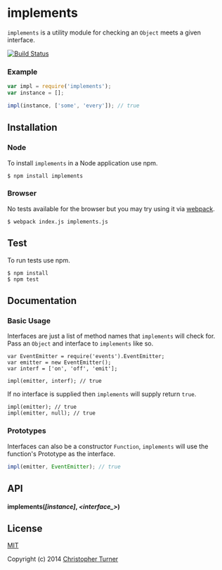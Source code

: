 # implements

`implements` is a utility module for checking an `Object` meets a given interface.

[![Build Status](https://travis-ci.org/tur-nr/node-implements.svg?branch=master)](https://travis-ci.org/tur-nr/node-implements)

### Example

```js
var impl = require('implements');
var instance = [];

impl(instance, ['some', 'every']); // true
```

## Installation

### Node

To install `implements` in a Node application use npm.

```
$ npm install implements
```

### Browser

No tests available for the browser but you may try using it via [webpack](https://github.com/webpack/webpack).

```
$ webpack index.js implements.js
```

## Test

To run tests use npm.

```
$ npm install
$ npm test
```

## Documentation

### Basic Usage

Interfaces are just a list of method names that `implements` will check for. Pass an `Object` and interface to `implements` like so.

```
var EventEmitter = require('events').EventEmitter;
var emitter = new EventEmitter();
var interf = ['on', 'off', 'emit'];

impl(emitter, interf); // true
```

If no interface is supplied then `implements` will supply return `true`.

```
impl(emitter); // true
impl(emitter, null); // true
```

### Prototypes

Interfaces can also be a constructor `Function`, `implements` will use the function's Prototype as the interface.

```js
impl(emitter, EventEmitter); // true
```

## API

#### implements(*[instance]*, *&lt;interface_&gt;*)

## License

[MIT](LICENSE)

Copyright (c) 2014 [Christopher Turner](https://github.com/tur-nr)
